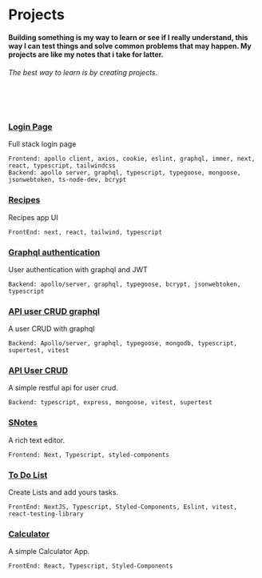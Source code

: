 # Projects

#### Building something is my way to learn or see if I really understand, this way I can test things and solve common problems that may happen. My projects are like my notes that i take for latter.

###### The best way to learn is by creating projects.

<br/>
<br/>

### [Login Page](./08-login/)

Full stack login page

    Frontend: apollo client, axios, cookie, eslint, graphql, immer, next, react, typescript, tailwindcss
    Backend: apollo server, graphql, typescript, typegoose, mongoose, jsonwebtoken, ts-node-dev, bcrypt
    
    
    
### [Recipes](./07-recipes/)
Recipes app UI

    FrontEnd: next, react, tailwind, typescript



### [Graphql authentication](./06-graphql-authentication/)

User authentication with graphql and JWT

    Backend: apollo/server, graphql, typegoose, bcrypt, jsonwebtoken, typescript

### [API user CRUD graphql](./05-user-crud-graphql)

A user CRUD with graphql

    Backend: Apollo/server, graphql, typegoose, mongodb, typescript, supertest, vitest

### [API User CRUD](./04-user-crud-restful)

A simple restful api for user crud.

    Backend: typescript, express, mongoose, vitest, supertest

### [SNotes](./03-s-notes)

A rich text editor.

    Frontend: Next, Typescript, styled-components

### [To Do List](./02-to-do-list)

Create Lists and add yours tasks.

    FrontEnd: NextJS, Typescript, Styled-Components, Eslint, vitest, react-testing-library

### [Calculator](./01-calculator)

A simple Calculator App.

    FrontEnd: React, Typescript, Styled-Components
